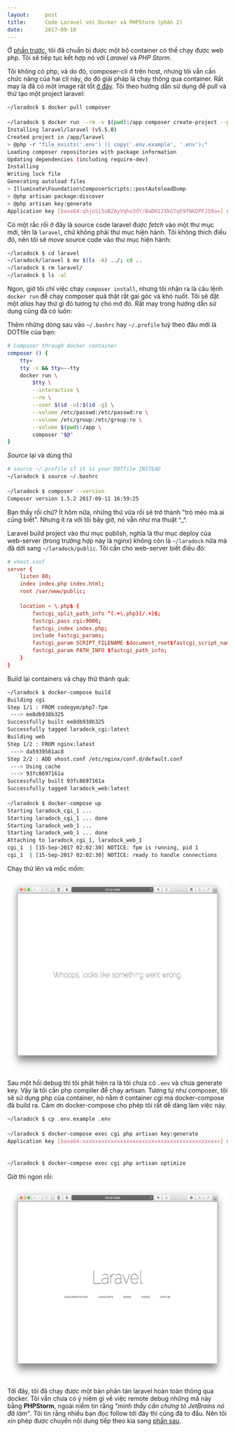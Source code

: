 ```yaml
---
layout:     post
title:      Code Laravel với Docker và PHPStorm (phần 2)
date:       2017-09-10
---
```


Ở [phần trước][previous], tôi đã chuẩn bị được một bộ container có thể chạy được web php. Tôi sẽ tiếp tục
kết hợp nó với *Laravel* và *PHP Storm*.

Tôi không có php, và do đó, composer-cli ở trên host, nhưng tôi vẫn cần chức năng của 
hai cli này, do đó giải pháp là chạy thông qua container. Rất may là đã có một image rất tốt 
[ở đây][docker-library-composer]. Tôi theo hướng dẫn sử dụng để pull và thử tạo một project laravel:


```bash
~/laradock $ docker pull composer

~/laradock $ docker run --rm -v $(pwd):/app composer create-project --prefer-dist laravel/laravel
Installing laravel/laravel (v5.5.0)
Created project in /app/laravel
> @php -r "file_exists('.env') || copy('.env.example', '.env');"
Loading composer repositories with package information
Updating dependencies (including require-dev)
Installing
Writing lock file
Generating autoload files
> Illuminate\Foundation\ComposerScripts::postAutoloadDump
> @php artisan package:discover
> @php artisan key:generate
Application key [base64:qhjoSi5uBZAyVqho3dY/BaDH12XkGTqE9fNkDPFJ59o=] set successfully.

```

Có một rắc rối ở đây là source code laravel được *fetch* vào một thư mục mới, tên là `laravel`, chứ
không phải thư mục hiện hành. Tôi không thích điều đó, nên tôi sẽ *move* source code vào thư mục 
hiện hành:

```bash
~/laradock $ cd laravel
~/laradock/laravel $ mv $(ls -A) ../; cd ..
~/laradock $ rm laravel/
~/laradock $ ls -al

```

Ngon, giờ tôi chỉ việc chạy `composer install`, nhưng tôi nhận ra là câu lệnh `docker run` để chạy
composer quả thật rất gai góc và khó nuốt. Tôi sẽ đặt một *alias* hay thứ gì đó tương tự cho mớ đó. 
Rất may trong hướng dẫn sử dụng cũng đã có luôn:

Thêm những dòng sau vào `~/.bashrc` hay `~/.profile` tuỳ theo đâu mới là DOTfile của bạn:

```bash
# Composer through docker container
composer () {
    tty=
    tty -s && tty=--tty
    docker run \
        $tty \
        --interactive \
        --rm \
        --user $(id -u):$(id -g) \
        --volume /etc/passwd:/etc/passwd:ro \
        --volume /etc/group:/etc/group:ro \
        --volume $(pwd):/app \
        composer "$@"
}

```

*Source* lại và dùng thử

```bash
# source ~/.profile if it is your DOTfile INSTEAD
~/laradock $ source ~/.bashrc

~/laradock $ composer --version
Composer version 1.5.2 2017-09-11 16:59:25

```

Bạn thấy rồi chứ? Ít hôm nữa, những thứ vừa rồi sẽ trở thành "trò mèo mà ai cũng biết". Nhưng ít 
ra với tôi bây giờ, nó vẫn như ma thuật ^_^.

Laravel build project vào thư mục publish, nghĩa là thư mục deploy của web-server (trong trường 
hợp này là nginx) không còn là `~/laradock` nữa mà đã dời sang `~/laradock/public`. Tôi cần cho 
web-server biết điều đó:

```conf
# vhost.conf
server {
    listen 80;
    index index.php index.html;
    root /var/www/public;

    location ~ \.php$ {
        fastcgi_split_path_info ^(.+\.php)(/.+)$;
        fastcgi_pass cgi:9000;
        fastcgi_index index.php;
        include fastcgi_params;
        fastcgi_param SCRIPT_FILENAME $document_root$fastcgi_script_name;
        fastcgi_param PATH_INFO $fastcgi_path_info;
    }
}
```

Build lại containers và chạy thử thành quả:

```bash
~/laradock $ docker-compose build
Building cgi
Step 1/1 : FROM codegym/php7-fpm
 ---> ee8db938b325
Successfully built ee8db938b325
Successfully tagged laradock_cgi:latest
Building web
Step 1/2 : FROM nginx:latest
 ---> da5939581ac8
Step 2/2 : ADD vhost.conf /etc/nginx/conf.d/default.conf
 ---> Using cache
 ---> 93fc8697161a
Successfully built 93fc8697161a
Successfully tagged laradock_web:latest

~/laradock $ docker-compose up
Starting laradock_cgi_1 ...
Starting laradock_cgi_1 ... done
Starting laradock_web_1 ...
Starting laradock_web_1 ... done
Attaching to laradock_cgi_1, laradock_web_1
cgi_1  | [15-Sep-2017 02:02:30] NOTICE: fpm is running, pid 1
cgi_1  | [15-Sep-2017 02:02:30] NOTICE: ready to handle connections

```

Chạy thử lên và mốc mồm:

<img src="/resource/posts/2017-09-05-coderetreat-activities-part-2/some-things-went-wrong.png" width="594" height="444" align="center" >

Sau một hồi debug thì tôi phát hiện ra là tôi chưa có `.env` và chưa generate key. Vậy là tôi cần 
php compiler để chạy artisan. Tương tự như composer, tôi sẽ sử dụng php của container, nó nằm ở 
container cgi mà docker-compose đã build ra. Cảm ơn docker-compose cho phép tôi rất dễ dàng làm 
việc này.


```bash
~/laradock $ cp .env.example .env

~/laradock $ docker-compose exec cgi php artisan key:generate
Application key [base64:xxxxxxxxxxxxxxxxxxxxxxxxxxxxxxxxxxxxxxxxxxx=] set successfully.


~/laradock $ docker-compose exec cgi php artisan optimize

```

Giờ thì ngon rồi:

<img src="/resource/posts/2017-09-05-coderetreat-activities-part-2/ok.png" width="594" height="444" align="center" >

Tới đây, tôi đã chạy được một bản phân tán laravel hoàn toàn thông qua docker. Tôi vẫn chưa có ý 
niệm gì về việc remote debug những mã này bằng **PHPStorm**, ngoài niềm tin rằng *"mình thấy cần 
chứng tỏ JetBrains nó đã làm"*. Tôi tin rằng nhiều bạn đọc follow tới đây thì cũng đã to đầu. Nên 
tôi xin phép được chuyển nội dung tiếp theo kia sang [phần sau][next].

[docker-library-composer]: https://store.docker.com/images/composer
[docker-library-php]: https://store.docker.com/images/php

[previous]: /2017/09/08/laradock.html
[next]: /2017/09/16/laradock-p3.html
